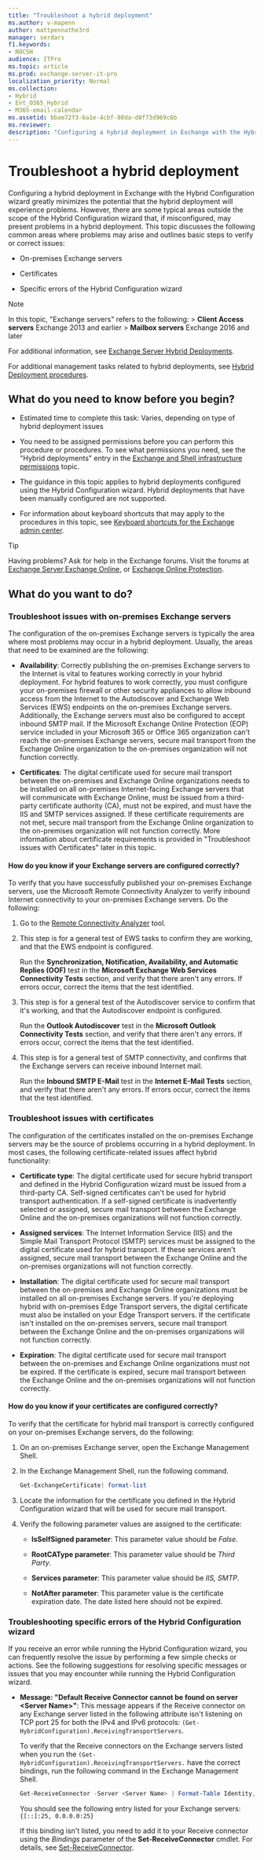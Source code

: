 ```yaml
---
title: "Troubleshoot a hybrid deployment"
ms.author: v-mapenn
author: mattpennathe3rd
manager: serdars
f1.keywords:
- NOCSH
audience: ITPro
ms.topic: article
ms.prod: exchange-server-it-pro
localization_priority: Normal
ms.collection:
- Hybrid
- Ent_O365_Hybrid
- M365-email-calendar
ms.assetid: bbae72f3-6a1e-4cbf-80da-d8f73d969c6b
ms.reviewer:
description: "Configuring a hybrid deployment in Exchange with the Hybrid Configuration wizard greatly minimizes the potential that the hybrid deployment will experience problems. However, there are some typical areas outside the scope of the Hybrid Configuration wizard that, if misconfigured, may present problems in a hybrid deployment. This topic discusses the following common areas where problems may arise and outlines basic steps to verify or correct issues:"
---
```


# Troubleshoot a hybrid deployment

Configuring a hybrid deployment in Exchange with the Hybrid Configuration wizard greatly minimizes the potential that the hybrid deployment will experience problems. However, there are some typical areas outside the scope of the Hybrid Configuration wizard that, if misconfigured, may present problems in a hybrid deployment. This topic discusses the following common areas where problems may arise and outlines basic steps to verify or correct issues:

- On-premises Exchange servers

- Certificates

- Specific errors of the Hybrid Configuration wizard

> [!NOTE]
> In this topic, "Exchange servers" refers to the following: > **Client Access servers** Exchange 2013 and earlier > **Mailbox servers** Exchange 2016 and later

For additional information, see [Exchange Server Hybrid Deployments](../exchange-hybrid.md).

For additional management tasks related to hybrid deployments, see [Hybrid Deployment procedures](hybrid-deployment.md).

## What do you need to know before you begin?

- Estimated time to complete this task: Varies, depending on type of hybrid deployment issues

- You need to be assigned permissions before you can perform this procedure or procedures. To see what permissions you need, see the "Hybrid deployments" entry in the [Exchange and Shell infrastructure permissions](https://technet.microsoft.com/library/3646a4e8-36b2-41fb-89a4-79b0963fcb11.aspx) topic.

- The guidance in this topic applies to hybrid deployments configured using the Hybrid Configuration wizard. Hybrid deployments that have been manually configured are not supported.

- For information about keyboard shortcuts that may apply to the procedures in this topic, see [Keyboard shortcuts for the Exchange admin center](https://docs.microsoft.com/Exchange/accessibility/keyboard-shortcuts-in-admin-center).

> [!TIP]
> Having problems? Ask for help in the Exchange forums. Visit the forums at [Exchange Server](https://go.microsoft.com/fwlink/p/?linkId=60612),[Exchange Online](https://go.microsoft.com/fwlink/p/?linkId=267542), or [Exchange Online Protection](https://go.microsoft.com/fwlink/p/?linkId=285351).

## What do you want to do?

### Troubleshoot issues with on-premises Exchange servers

The configuration of the on-premises Exchange servers is typically the area where most problems may occur in a hybrid deployment. Usually, the areas that need to be examined are the following:

- **Availability**: Correctly publishing the on-premises Exchange servers to the Internet is vital to features working correctly in your hybrid deployment. For hybrid features to work correctly, you must configure your on-premises firewall or other security appliances to allow inbound access from the Internet to the Autodiscover and Exchange Web Services (EWS) endpoints on the on-premises Exchange servers. Additionally, the Exchange servers must also be configured to accept inbound SMTP mail. If the Microsoft Exchange Online Protection (EOP) service included in your Microsoft 365 or Office 365 organization can't reach the on-premises Exchange servers, secure mail transport from the Exchange Online organization to the on-premises organization will not function correctly.

- **Certificates**: The digital certificate used for secure mail transport between the on-premises and Exchange Online organizations needs to be installed on all on-premises Internet-facing Exchange servers that will communicate with Exchange Online, must be issued from a third-party certificate authority (CA), must not be expired, and must have the IIS and SMTP services assigned. If these certificate requirements are not met, secure mail transport from the Exchange Online organization to the on-premises organization will not function correctly. More information about certificate requirements is provided in "Troubleshoot issues with Certificates" later in this topic.

#### How do you know if your Exchange servers are configured correctly?

To verify that you have successfully published your on-premises Exchange servers, use the Microsoft Remote Connectivity Analyzer to verify inbound Internet connectivity to your on-premises Exchange servers. Do the following:

1. Go to the [Remote Connectivity Analyzer](https://testconnectivity.microsoft.com/tests/o365) tool.

2. This step is for a general test of EWS tasks to confirm they are working, and that the EWS endpoint is configured.

    Run the **Synchronization, Notification, Availability, and Automatic Replies (OOF)** test in the **Microsoft Exchange Web Services Connectivity Tests** section, and verify that there aren't any errors. If errors occur, correct the items that the test identified.

3. This step is for a general test of the Autodiscover service to confirm that it's working, and that the Autodiscover endpoint is configured.

    Run the **Outlook Autodiscover** test in the **Microsoft Outlook Connectivity Tests** section, and verify that there aren't any errors. If errors occur, correct the items that the test identified.

4. This step is for a general test of SMTP connectivity, and confirms that the Exchange servers can receive inbound Internet mail.

    Run the **Inbound SMTP E-Mail** test in the **Internet E-Mail Tests** section, and verify that there aren't any errors. If errors occur, correct the items that the test identified.

### Troubleshoot issues with certificates

The configuration of the certificates installed on the on-premises Exchange servers may be the source of problems occurring in a hybrid deployment. In most cases, the following certificate-related issues affect hybrid functionality:

- **Certificate type**: The digital certificate used for secure hybrid transport and defined in the Hybrid Configuration wizard must be issued from a third-party CA. Self-signed certificates can't be used for hybrid transport authentication. If a self-signed certificate is inadvertently selected or assigned, secure mail transport between the Exchange Online and the on-premises organizations will not function correctly.

- **Assigned services**: The Internet Information Service (IIS) and the Simple Mail Transport Protocol (SMTP) services must be assigned to the digital certificate used for hybrid transport. If these services aren't assigned, secure mail transport between the Exchange Online and the on-premises organizations will not function correctly.

- **Installation**: The digital certificate used for secure mail transport between the on-premises and Exchange Online organizations must be installed on all on-premises Exchange servers. If you're deploying hybrid with on-premises Edge Transport servers, the digital certificate must also be installed on your Edge Transport servers. If the certificate isn't installed on the on-premises servers, secure mail transport between the Exchange Online and the on-premises organizations will not function correctly.

- **Expiration**: The digital certificate used for secure mail transport between the on-premises and Exchange Online organizations must not be expired. If the certificate is expired, secure mail transport between the Exchange Online and the on-premises organizations will not function correctly.

#### How do you know if your certificates are configured correctly?

To verify that the certificate for hybrid mail transport is correctly configured on your on-premises Exchange servers, do the following:

1. On an on-premises Exchange server, open the Exchange Management Shell.

2. In the Exchange Management Shell, run the following command.

   ```PowerShell
   Get-ExchangeCertificate| format-list
   ```

3. Locate the information for the certificate you defined in the Hybrid Configuration wizard that will be used for secure mail transport.

4. Verify the following parameter values are assigned to the certificate:

   - **IsSelfSigned parameter**: This parameter value should be _False_.

   - **RootCAType parameter**: This parameter value should be _Third Party_.

   - **Services parameter**: This parameter value should be _IIS, SMTP_.

   - **NotAfter parameter**: This parameter value is the certificate expiration date. The date listed here should not be expired.

### Troubleshooting specific errors of the Hybrid Configuration wizard

If you receive an error while running the Hybrid Configuration wizard, you can frequently resolve the issue by performing a few simple checks or actions. See the following suggestions for resolving specific messages or issues that you may encounter while running the Hybrid Configuration wizard.

- **Message: "Default Receive Connector cannot be found on server \<Server Name\>"**: This message appears if the Receive connector on any Exchange server listed in the following attribute isn't listening on TCP port 25 for both the IPv4 and IPv6 protocols: `(Get-HybridConfiguration).ReceivingTransportServers`.

  To verify that the Receive connectors on the Exchange servers listed when you run the `(Get-HybridConfiguration).ReceivingTransportServers.` have the correct bindings, run the following command in the Exchange Management Shell.

  ```PowerShell
  Get-ReceiveConnector -Server <Server Name> | Format-Table Identity, Bindings
  ```

  You should see the following entry listed for your Exchange servers: `{[::]:25, 0.0.0.0:25}`

   If this binding isn't listed, you need to add it to your Receive connector using the _Bindings_ parameter of the **Set-ReceiveConnector** cmdlet. For details, see [Set-ReceiveConnector](https://docs.microsoft.com/powershell/module/exchange/set-receiveconnector).
